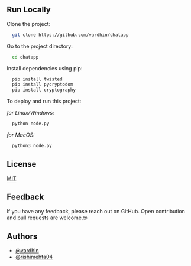 
## Run Locally

Clone the project:

```bash
  git clone https://github.com/vardhin/chatapp
```

Go to the project directory:

```bash
  cd chatapp
```

Install dependencies using pip:

```bash
  pip install twisted
  pip install pycryptodom
  pip install cryptography
```

To deploy and run this project:

*for Linux/Windows:*
```bash
  python node.py
```
*for MacOS:*
```bash
  python3 node.py
```


## License

[MIT](https://github.com/vardhin/chatapp/blob/main/LICENSE.md)


## Feedback

If you have any feedback, please reach out on GitHub. Open contribution and pull requests are welcome.🤓

## Authors

- [@vardhin](https://www.github.com/vardhin)
- [@rishimehta04](https://www.github.com/rishimehta04)
